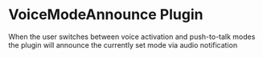 # VoiceModeAnnounce Plugin
When the user switches between voice activation and push-to-talk modes the plugin will announce the currently set mode via audio notification
